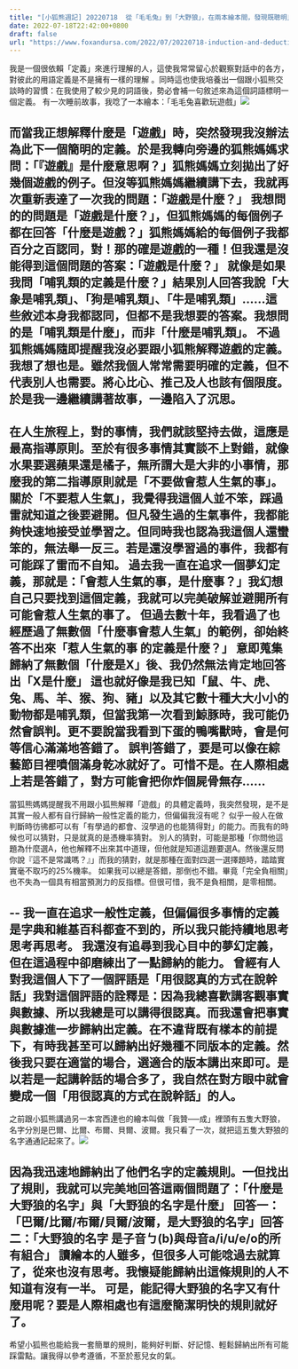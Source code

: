```yaml
---
title: "[小狐熊週記] 20220718  從「毛毛兔」到「大野狼」，在兩本繪本間，發現既聰明且笨的自己。Induction and Deduction"
date: 2022-07-18T22:42:00+0800
draft: false
url: "https://www.foxandursa.com/2022/07/20220718-induction-and-deduction.html"
---
```


我是一個很依賴「定義」來進行理解的人，這使我常常留心於觀察對話中的各方，對彼此的用語定義是不是擁有一樣的理解 。同時這也使我培養出一個跟小狐熊交談時的習慣：在我使用了較少見的詞語後，勢必會補一句敘述來為這個詞語標明一個定義。
有一次睡前故事，我唸了一本繪本：「毛毛兔喜歡玩遊戲」![]($https://blogger.googleusercontent.com/img/a/AVvXsEhOf_3fnzIewZNLR0lQciId4FjlCDEB1qBvHU-uKIVT33NXRmTCJWPm5jR3jq96S_ZYuLWvwmkh_pG_040mu2OV4MJawzPEuBeiQd5wrNXg0_2xnryqs0vSYouPhE-EWosLzBkY1v6XAfOkaZ5NsH7kvtL6Z9OTr2W-aCudJ7OVK1JRE4O9OXcH7LfD)

而當我正想解釋什麼是「遊戲」時，突然發現我沒辦法為此下一個簡明的定義。於是我轉向旁邊的狐熊媽媽求問：「『遊戲』是什麼意思啊？」狐熊媽媽立刻拋出了好幾個遊戲的例子。但沒等狐熊媽媽繼續講下去，我就再次重新表達了一次我的問題：「遊戲是什麼？」
我想問的的問題是「遊戲是什麼？」，但狐熊媽媽的每個例子都在回答「什麼是遊戲？」狐熊媽媽給的每個例子我都百分之百認同，對！那的確是遊戲的一種！但我還是沒能得到這個問題的答案：「遊戲是什麼？」
就像是如果我問「哺乳類的定義是什麼？」結果別人回答我說「大象是哺乳類」、「狗是哺乳類」、「牛是哺乳類」……這些敘述本身我都認同，但都不是我想要的答案。我想問的是「哺乳類是什麼」，而非「什麼是哺乳類」。
不過狐熊媽媽隨即提醒我沒必要跟小狐熊解釋遊戲的定義。我想了想也是。雖然我個人常常需要明確的定義，但不代表別人也需要。將心比心、推己及人也該有個限度。
於是我一邊繼續講著故事，一邊陷入了沉思。
--
在人生旅程上，對的事情，我們就該堅持去做，這應是最高指導原則。至於有很多事情其實談不上對錯，就像水果要選蘋果還是橘子，無所謂大是大非的小事情，那麼我的第二指導原則就是「不要做會惹人生氣的事」。
關於「不要惹人生氣」，我覺得我這個人並不笨，踩過雷就知道之後要避開。但凡發生過的生氣事件，我都能夠快速地接受並學習之。但同時我也認為我這個人還蠻笨的，無法舉一反三。若是還沒學習過的事件，我都有可能踩了雷而不自知。
過去我一直在追求一個夢幻定義，那就是：「會惹人生氣的事，是什麼事？」我幻想自己只要找到這個定義，我就可以完美破解並避開所有可能會惹人生氣的事了。
但過去數十年，我看過了也經歷過了無數個「什麼事會惹人生氣」的範例，卻始終答不出來「惹人生氣的事 的定義是什麼？」
意即蒐集歸納了無數個「什麼是X」後、我仍然無法肯定地回答出「X是什麼」
這也就好像是我已知「鼠、牛、虎、兔、馬、羊、猴、狗、豬」以及其它數十種大大小小的動物都是哺乳類，但當我第一次看到鯨豚時，我可能仍然會誤判。更不要說當我看到下蛋的鴨嘴獸時，會是何等信心滿滿地答錯了。
誤判答錯了，要是可以像在綜藝節目裡噴個滿身乾冰就好了。可惜不是。在人際相處上若是答錯了，對方可能會把你炸個屍骨無存……
--
當狐熊媽媽提醒我不用跟小狐熊解釋「遊戲」的具體定義時，我突然發現，是不是其實一般人都有自行歸納一般性定義的能力，但偏偏我沒有呢？
似乎一般人在做判斷時彷彿都可以有「有學過的都會、沒學過的也能猜得對」的能力。而我有的時候也可以猜對，只是就真的是憑機率猜對。
別人的猜對，可能是那種「你問他這題為什麼選A，他也解釋不出來其中道理，但他就是知道這題要選A。然後還反問你說『這不是常識嗎？』」而我的猜對，就是那種在面對四選一選擇題時，踏踏實實毫不取巧的25%機率。
如果我可以總是答錯，那倒也不錯。畢竟「完全負相關」也不失為一個具有相當預測力的反指標。但很可惜，我不是負相關，是零相關。

--
我一直在追求一般性定義，但偏偏很多事情的定義是字典和維基百科都查不到的，所以我只能持續地思考思考再思考。
我還沒有追尋到我心目中的夢幻定義，但在這過程中卻磨練出了一點歸納的能力。
曾經有人對我這個人下了一個評語是「用很認真的方式在說幹話」我對這個評語的詮釋是：因為我總喜歡講客觀事實與數據、所以我總是可以講得很認真。而我還會把事實與數據進一步歸納出定義。在不違背既有樣本的前提下，有時我甚至可以歸納出好幾種不同版本的定義。然後我只要在適當的場合，選適合的版本講出來即可。是以若是一起講幹話的場合多了，我自然在對方眼中就會變成一個「用很認真的方式在說幹話」的人。
--
之前跟小狐熊講過另一本宮西達也的繪本叫做「我贊–––成」裡頭有五隻大野狼，名字分別是巴爾、比爾、布爾、貝爾、波爾。我只看了一次，就把這五隻大野狼的名字通通記起來了。![]($https://blogger.googleusercontent.com/img/a/AVvXsEiG_6C2LFkoop3z6lKNZiyutPJS_YkUJ5nQ57zSY8W_3E-mIGcaQX-wMy_D-4YBet4kx7Ueg-yDhp3IMwBhTgA8T4peWrRc0jt9LpERS-1MLNXDXN0TS9uLVV3khcNTyBrGTIzs1jtlOV9ZL8gJkLoTyM90HLa2_EVm7ZshgewrcNF4cHurUC4P4U8o)

因為我迅速地歸納出了他們名字的定義規則。一但找出了規則，我就可以完美地回答這兩個問題了：「什麼是大野狼的名字」與「大野狼的名字是什麼」
回答一：「巴爾/比爾/布爾/貝爾/波爾，是大野狼的名字」回答二：「大野狼的名字 是子音ㄅ(b)與母音a/i/u/e/o的所有組合」
讀繪本的人雖多，但很多人可能唸過去就算了，從來也沒有思考。我懷疑能歸納出這條規則的人不知道有沒有一半。
可是，能記得大野狼的名字又有什麼用呢？要是人際相處也有這麼簡潔明快的規則就好了。
--
希望小狐熊也能給我一套簡單的規則，能夠好判斷、好記憶、輕鬆歸納出所有可能踩雷點。讓我得以參考遵循，不至於惹兒女的氣。

